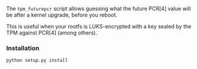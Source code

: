 The `tpm_futurepcr` script allows guessing what the future PCR[4] value will be after a kernel upgrade, before you reboot.

This is useful when your rootfs is LUKS-encrypted with a key sealed by the TPM against PCR[4] (among others).

### Installation
  
`python setup.py install`
